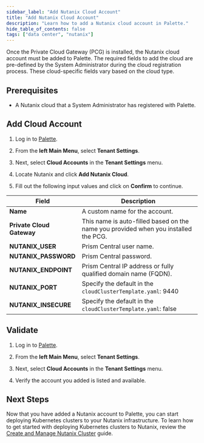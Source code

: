 ```yaml
---
sidebar_label: "Add Nutanix Cloud Account"
title: "Add Nutanix Cloud Account"
description: "Learn how to add a Nutanix cloud account in Palette."
hide_table_of_contents: false
tags: ["data center", "nutanix"]
---
```


 Once the Private Cloud Gateway (PCG) is installed, the Nutanix cloud account must be added to Palette. The required fields to add the cloud are pre-defined by the System Administrator during the cloud registration process. These cloud-specific fields vary based on the cloud type.

## Prerequisites

- A Nutanix cloud that a System Administrator has registered with Palette.


## Add Cloud Account

1. Log in to [Palette](https://console.spectrocloud.com/).

2. From the **left Main Menu**, select **Tenant Settings**. 

3. Next, select **Cloud Accounts** in the **Tenant Settings** menu.

4. Locate Nutanix and click **Add Nutanix Cloud**.  

5. Fill out the following input values and click on **Confirm** to continue. 

  | **Field** | **Description** |
  |-----------|-----------------|
  | **Name**| A custom name for the account. |
  | **Private Cloud Gateway**| This name is auto-filled based on the name you provided when you installed the PCG.|
  | **NUTANIX_USER**| Prism Central user name.|
  | **NUTANIX_PASSWORD** | Prism Central password.|
  | **NUTANIX_ENDPOINT** | Prism Central IP address or fully qualified domain name (FQDN).|
  | **NUTANIX_PORT** | Specify the default in the ``cloudClusterTemplate.yaml``: 9440 |
  | **NUTANIX_INSECURE** | Specify the default in the ``cloudClusterTemplate.yaml``: false |

## Validate

1. Log in to [Palette](https://console.spectrocloud.com/).

2. From the **left Main Menu**, select **Tenant Settings**. 

3. Next, select **Cloud Accounts** in the **Tenant Settings** menu. 

4. Verify the account you added is listed and available.


## Next Steps

Now that you have added a Nutanix account to Palette, you can start deploying Kubernetes clusters to your Nutanix infrastructure. To learn how to get started with deploying Kubernetes clusters to Nutanix, review the [Create and Manage Nutanix Cluster](/clusters/data-center/nutanix/create-manage-nutanix-cluster.md) guide.